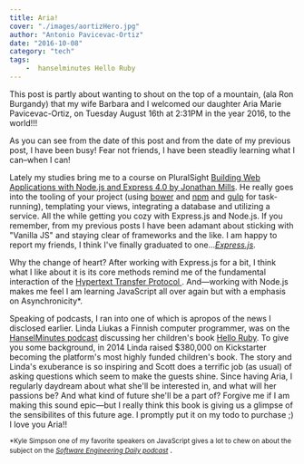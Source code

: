 ```yaml
---
title: Aria!
cover: "./images/aortizHero.jpg"
author: "Antonio Pavicevac-Ortiz"
date: "2016-10-08"
category: "tech"
tags:
    -  hanselminutes Hello Ruby
---
```



This post is partly about wanting to shout on the top of a mountain, (ala Ron Burgandy) that my wife Barbara and I welcomed our daughter Aria Marie Pavicevac-Ortiz, on Tuesday August 16th at 2:31PM in the year 2016, to the world!!!

<!--more-->

As you can see from the date of this post and from the date of my previous post, I have been busy! Fear not friends, I have been steadliy learning what I can–when I can!

Lately my studies bring me to a course on PluralSight [Building Web Applications with Node.js and Express 4.0 by Jonathan Mills](https://www.pluralsight.com/courses/nodejs-express-web-applications). He really goes into the tooling of your project (using [bower](https://bower.io/) and [npm](https://www.npmjs.com/) and [gulp](http://gulpjs.com/) for task-running), templating your views, integrating a database and utilizing a service. All the while getting you cozy with Express.js and Node.js. If you remember, from my previous posts I have been adamant about sticking with "Vanilla JS" and staying clear of frameworks and the like. I am happy to report my friends, I think I've finally graduated to one...[<i>Express.js</i>](http://expressjs.com/).

Why the change of heart? After working with Express.js for a bit, I think what I like about it is its core methods remind me of the fundamental interaction of the [Hypertext Transfer Protocol
](https://en.wikipedia.org/wiki/Hypertext_Transfer_Protocol). And—working with Node.js makes me feel I am learning JavaScript all over again but with a emphasis on Asynchronicity*.

Speaking of podcasts, I ran into one of which is apropos of the news I disclosed earlier. Linda Liukas a Finnish computer programmer, was on the [HanselMinutes podcast](http://hanselminutes.com/547/hello-ruby-with-linda-liukas) discussing her children's book [Hello Ruby](http://www.helloruby.com).
To give you some background, in 2014 Linda raised $380,000 on Kickstarter becoming the platform's most highly funded children's book. The story and Linda's exuberance is so inspiring and Scott does a terrific job (as usual) of asking questions which seem to make the guests shine. Since having Aria, I regularly daydream about what she'll be interested in, and what will her passions be? And what kind of future she'll be a part of? Forgive me if I am making this sound epic—but I really think this book is giving us a glimpse of the sensibilites of this future age. I promptly put it on my todo to purchase ;) I love you Aria!!


<small>*Kyle Simpson one of my favorite speakers on JavaScript gives a lot to chew on about the subject on the <i>[Software Engineering Daily podcast](http://softwareengineeringdaily.com/2016/06/12/2610/)</i> </small>.



